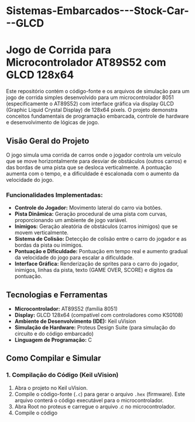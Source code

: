 # Sistemas-Embarcados---Stock-Car---GLCD

# Jogo de Corrida para Microcontrolador AT89S52 com GLCD 128x64

Este repositório contém o código-fonte e os arquivos de simulação para um jogo de corrida simples desenvolvido para um microcontrolador 8051 (especificamente o AT89S52) com interface gráfica via display GLCD (Graphic Liquid Crystal Display) de 128x64 pixels. O projeto demonstra conceitos fundamentais de programação embarcada, controle de hardware e desenvolvimento de lógicas de jogo.

##  Visão Geral do Projeto

O jogo simula uma corrida de carros onde o jogador controla um veículo que se move horizontalmente para desviar de obstáculos (outros carros) e das bordas de uma pista que se desloca verticalmente. A pontuação aumenta com o tempo, e a dificuldade é escalonada com o aumento da velocidade do jogo.

### Funcionalidades Implementadas:
* **Controle do Jogador:** Movimento lateral do carro via botões.
* **Pista Dinâmica:** Geração procedural de uma pista com curvas, proporcionando um ambiente de jogo variável.
* **Inimigos:** Geração aleatória de obstáculos (carros inimigos) que se movem verticalmente.
* **Sistema de Colisão:** Detecção de colisão entre o carro do jogador e as bordas da pista ou inimigos.
* **Pontuação e Dificuldade:** Pontuação em tempo real e aumento gradual da velocidade do jogo para escalar a dificuldade.
* **Interface Gráfica:** Renderização de sprites para o carro do jogador, inimigos, linhas da pista, texto (GAME OVER, SCORE) e dígitos da pontuação.

##  Tecnologias e Ferramentas

* **Microcontrolador:** AT89S52 (família 8051)
* **Display:** GLCD 128x64 (compatível com controladores como KS0108)
* **Ambiente de Desenvolvimento (IDE):** Keil uVision
* **Simulação de Hardware:** Proteus Design Suite (para simulação do circuito e do código embarcado)
* **Linguagem de Programação:** C


##  Como Compilar e Simular

### 1. Compilação do Código (Keil uVision)
1.  Abra o projeto no Keil uVision.
2.  Compile o código-fonte (`.c`) para gerar o arquivo `.hex` (firmware). Este arquivo conterá o código executável para o microcontrolador.
3.  Abra Root no proteus e carregue o arquivo .c no microcontrolador.
4.  Compile o código
